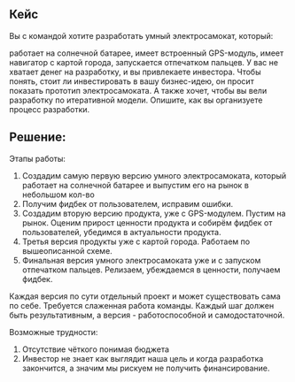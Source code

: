 ## Кейс

Вы с командой хотите разработать умный электросамокат, который:

работает на солнечной батарее,
имеет встроенный GPS-модуль,
имеет навигатор с картой города,
запускается отпечатком пальцев.
У вас не хватает денег на разработку, и вы привлекаете инвестора. Чтобы понять, стоит ли инвестировать в вашу бизнес-идею, он просит показать прототип электросамоката. А также хочет, чтобы вы вели разработку по итеративной модели. Опишите, как вы организуете процесс разработки.

## Решение:

Этапы работы:

1. Создадим самую первую версию умного электросамоката, который работает на солнечной батарее и выпустим его на рынок в небольшом кол-во
2. Получим фидбек от пользователем, исправим ошибки.
3. Создадим вторую версию продукта, уже с GPS-модулем. Пустим на рынок. Оценим прирост ценности продукта и собирём фидбек от пользователей, убедимся в актуальности продукта.
4. Третья версия продукты уже с картой города. Работаем по вышеописанной схеме.
5. Финальная версия умного электросамоката уже и с запуском отпечатком пальцев. Релизаем, убеждаемся в ценности, получаем фидбек.

Каждая версия по сути отдельный проект и может существовать сама по себе. Требуется слаженная работа команды. Каждый шаг должен быть результативным, а версия - работоспособной и самодостаточной.

Возможные трудности:

1. Отсутствие чёткого понимая бюджета
2. Инвестор не знает как выглядит наша цель и когда разработка закончится, а значим мы рискуем не получить финансирование.

